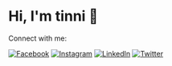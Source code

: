 # Hi, I'm tinni 👋

Connect with me:

[![Facebook](https://img.shields.io/badge/Facebook-1877F2?style=flat-square&logo=facebook&logoColor=white)](https://www.facebook.com/share/199eC8sEkD/)
[![Instagram](https://img.shields.io/badge/Instagram-E4405F?style=flat-square&logo=instagram&logoColor=white)](https://instagram.com/yourusername)
[![LinkedIn](https://img.shields.io/badge/LinkedIn-0A66C2?style=flat-square&logo=linkedin&logoColor=white)](https://linkedin.com/in/yourusername)
[![Twitter](https://img.shields.io/badge/Twitter-1DA1F2?style=flat-square&logo=twitter&logoColor=white)](https://twitter.com/yourusername)
